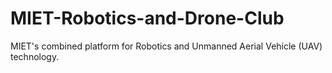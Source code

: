 # MIET-Robotics-and-Drone-Club
MIET's combined platform for Robotics and Unmanned Aerial Vehicle (UAV) technology.
